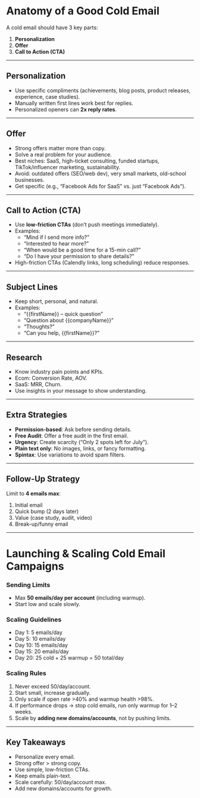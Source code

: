 # Anatomy of a Good Cold Email

A cold email should have 3 key parts:

1. **Personalization**
2. **Offer**
3. **Call to Action (CTA)**

---

## Personalization

-   Use specific compliments (achievements, blog posts, product releases, experience, case studies).
-   Manually written first lines work best for replies.
-   Personalized openers can **2x reply rates**.

---

## Offer

-   Strong offers matter more than copy.
-   Solve a real problem for your audience.
-   Best niches: SaaS, high-ticket consulting, funded startups, TikTok/influencer marketing, sustainability.
-   Avoid: outdated offers (SEO/web dev), very small markets, old-school businesses.
-   Get specific (e.g., “Facebook Ads for SaaS” vs. just “Facebook Ads”).

---

## Call to Action (CTA)

-   Use **low-friction CTAs** (don’t push meetings immediately).
-   Examples:
    -   “Mind if I send more info?”
    -   “Interested to hear more?”
    -   “When would be a good time for a 15-min call?”
    -   “Do I have your permission to share details?”
-   High-friction CTAs (Calendly links, long scheduling) reduce responses.

---

## Subject Lines

-   Keep short, personal, and natural.
-   Examples:
    -   “{{firstName}} – quick question”
    -   “Question about {{companyName}}”
    -   “Thoughts?”
    -   “Can you help, {{firstName}}?”

---

## Research

-   Know industry pain points and KPIs.
-   Ecom: Conversion Rate, AOV.
-   SaaS: MRR, Churn.
-   Use insights in your message to show understanding.

---

## Extra Strategies

-   **Permission-based**: Ask before sending details.
-   **Free Audit**: Offer a free audit in the first email.
-   **Urgency**: Create scarcity (“Only 2 spots left for July”).
-   **Plain text only**: No images, links, or fancy formatting.
-   **Spintax**: Use variations to avoid spam filters.

---

## Follow-Up Strategy

Limit to **4 emails max**:

1. Initial email
2. Quick bump (2 days later)
3. Value (case study, audit, video)
4. Break-up/funny email

---

# Launching & Scaling Cold Email Campaigns

### Sending Limits

-   Max **50 emails/day per account** (including warmup).
-   Start low and scale slowly.

### Scaling Guidelines

-   Day 1: 5 emails/day
-   Day 5: 10 emails/day
-   Day 10: 15 emails/day
-   Day 15: 20 emails/day
-   Day 20: 25 cold + 25 warmup = 50 total/day

### Scaling Rules

1. Never exceed 50/day/account.
2. Start small, increase gradually.
3. Only scale if open rate >40% and warmup health >98%.
4. If performance drops → stop cold emails, run only warmup for 1–2 weeks.
5. Scale by **adding new domains/accounts**, not by pushing limits.

---

## Key Takeaways

-   Personalize every email.
-   Strong offer > strong copy.
-   Use simple, low-friction CTAs.
-   Keep emails plain-text.
-   Scale carefully: 50/day/account max.
-   Add new domains/accounts for growth.

